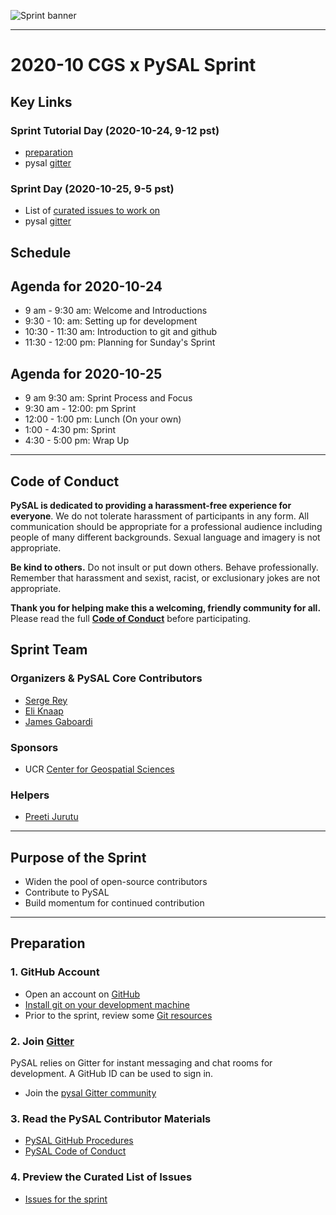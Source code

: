 ![Sprint banner](/images/banner.png)

---

# 2020-10 CGS x PySAL Sprint

## Key Links


### Sprint Tutorial Day (2020-10-24, 9-12 pst)
- [preparation](https://github.com/pysal/pysal-sprint-2020-10#preparation)
- pysal [gitter](https://gitter.im/pysal/pysal)

### Sprint Day (2020-10-25, 9-5 pst)

- List of [curated issues to work on](https://github.com/pysal/pysal-sprint-2020-10/projects/1)
- pysal [gitter](https://gitter.im/pysal/pysal)

## Schedule

## Agenda for 2020-10-24
- 9 am - 9:30 am: Welcome and Introductions
- 9:30 - 10: am: Setting up for development 
- 10:30 - 11:30 am: Introduction to git and github
- 11:30 - 12:00 pm: Planning for Sunday's Sprint

## Agenda for 2020-10-25

- 9 am 9:30 am: Sprint Process and Focus
- 9:30 am - 12:00: pm Sprint
- 12:00 - 1:00 pm: Lunch (On your own)
- 1:00 - 4:30 pm: Sprint
- 4:30 - 5:00 pm: Wrap Up

---

## Code of Conduct

**PySAL is dedicated to providing a harassment-free experience for everyone**.
We do not tolerate harassment of participants in any form. 
 All communication should be appropriate for a professional audience including people of many different backgrounds. Sexual language and imagery is not appropriate.

**Be kind to others.** Do not insult or put down others. Behave professionally. Remember that harassment and sexist, racist, or exclusionary jokes are not appropriate.

**Thank you for helping make this a welcoming, friendly community for all.**
Please read the full [**Code of
Conduct**](https://github.com/pysal/governance/blob/master/conduct/code_of_conduct.rst  ) before participating.  


## Sprint Team 

### Organizers & PySAL Core Contributors
* [Serge Rey](https://github.com/sjsrey)
* [Eli Knaap](https://github.com/knaaptime)
* [James Gaboardi](https://github.com/jGaboardi)


### Sponsors
- UCR [Center for Geospatial Sciences](https://spatial.ucr.edu)


### Helpers

- [Preeti Jurutu](https://github.com/preetijuturu)


---

## Purpose of the Sprint
- Widen the pool of open-source contributors
- Contribute to PySAL
- Build momentum for continued contribution

---

## Preparation

### 1. GitHub Account
- Open an account on [GitHub](https://github.com/)
- [Install git on your development machine](https://git-scm.com/book/en/v2/Getting-Started-Installing-Git)
- Prior to the sprint, review some [Git resources](https://github.com/reshamas/git-intro-workshop/blob/master/extra_resources/resource_git_tutorials.md) 

### 2. Join [Gitter](https://gitter.im)
PySAL relies on Gitter for instant messaging and chat rooms for development. A
GitHub ID can be used to sign in.

- Join the [pysal Gitter community](https://gitter.im/pysal/home)


### 3. Read the PySAL Contributor Materials

- [PySAL GitHub Procedures](https://github.com/pysal/pysal/wiki/GitHub-Standard-Operating-Procedures)
- [PySAL Code of Conduct](https://github.com/pysal/governance/blob/master/conduct/code_of_conduct.rst)

### 4. Preview the Curated List of Issues
- [Issues for the sprint](https://github.com/pysal/pysal-sprint-2020-10/projects/1)


